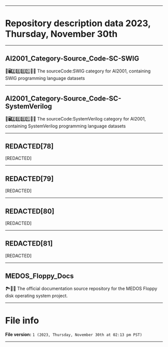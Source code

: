 
***

# Repository description data 2023, Thursday, November 30th

---

## AI2001_Category-Source_Code-SC-SWIG

🧠️🖥️2️⃣️0️⃣️0️⃣️1️⃣️💾️📜️ The sourceCode:SWIG category for AI2001, containing SWIG programming language datasets

---

## AI2001_Category-Source_Code-SC-SystemVerilog

🧠️🖥️2️⃣️0️⃣️0️⃣️1️⃣️💾️📜️ The sourceCode:SystemVerilog category for AI2001, containing SystemVerilog programming language datasets

---

## REDACTED[78]

[REDACTED]

---

## REDACTED[79]

[REDACTED]

---

## REDACTED[80]

[REDACTED]

---

## REDACTED[81]

[REDACTED]

---

## MEDOS_Floppy_Docs

🏞️💾️📖️ The official documentation source repository for the MEDOS Floppy disk operating system project.

***

# File info

**File version:** `1 (2023, Thursday, November 30th at 02:13 pm PST)`

***

